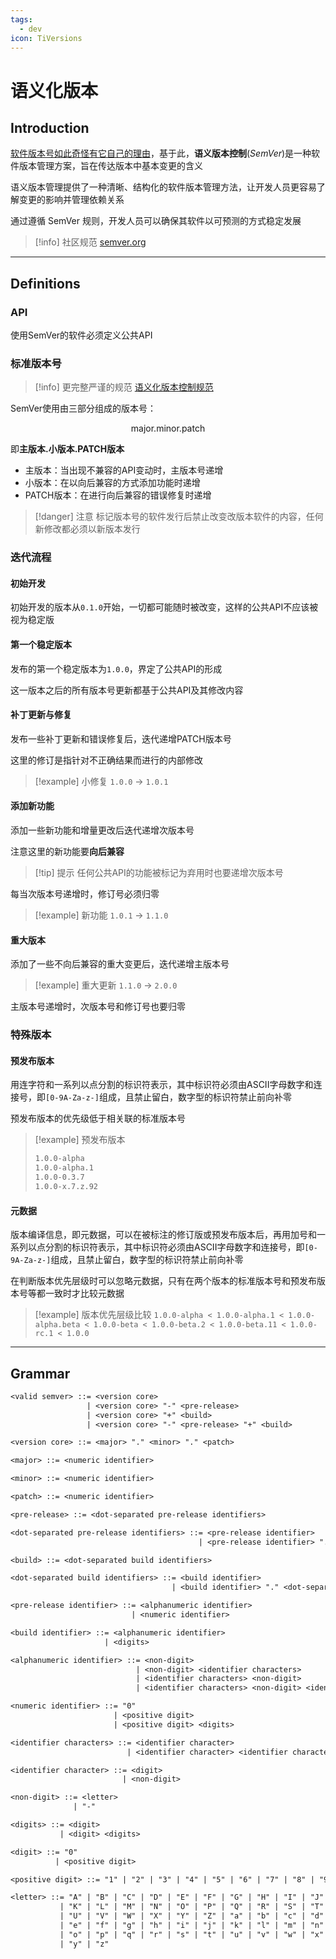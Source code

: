```yaml
---
tags:
  - dev
icon: TiVersions
---
```


# 语义化版本

## Introduction

[软件版本号如此奇怪有它自己的理由](https://semver.org/lang/zh-CN/#%E7%AE%80%E4%BB%8B)，基于此，**语义版本控制**(*SemVer*)是一种软件版本管理方案，旨在传达版本中基本变更的含义

语义版本管理提供了一种清晰、结构化的软件版本管理方法，让开发人员更容易了解变更的影响并管理依赖关系

通过遵循 SemVer 规则，开发人员可以确保其软件以可预测的方式稳定发展

> [!info] 社区规范
> [semver.org](https://semver.org)

---

## Definitions

### API

使用SemVer的软件必须定义公共API

### 标准版本号

> [!info] 更完整严谨的规范
> [语义化版本控制规范](https://semver.org/lang/zh-CN/#%E8%AF%AD%E4%B9%89%E5%8C%96%E7%89%88%E6%9C%AC%E6%8E%A7%E5%88%B6%E8%A7%84%E8%8C%83semver)

SemVer使用由三部分组成的版本号：

$$\text{major.minor.patch}$$

即**主版本.小版本.PATCH版本**

- 主版本：当出现不兼容的API变动时，主版本号递增
- 小版本：在以向后兼容的方式添加功能时递增
- PATCH版本：在进行向后兼容的错误修复时递增

> [!danger] 注意
> 标记版本号的软件发行后禁止改变改版本软件的内容，任何新修改都必须以新版本发行

### 迭代流程

#### 初始开发

初始开发的版本从`0.1.0`开始，一切都可能随时被改变，这样的公共API不应该被视为稳定版

#### 第一个稳定版本

发布的第一个稳定版本为`1.0.0`，界定了公共API的形成

这一版本之后的所有版本号更新都基于公共API及其修改内容

#### 补丁更新与修复

发布一些补丁更新和错误修复后，迭代递增PATCH版本号

这里的修订是指针对不正确结果而进行的内部修改

> [!example] 小修复
> `1.0.0` -> `1.0.1`

#### 添加新功能

添加一些新功能和增量更改后迭代递增次版本号

注意这里的新功能要**向后兼容**

> [!tip] 提示
> 任何公共API的功能被标记为弃用时也要递增次版本号

每当次版本号递增时，修订号必须归零

> [!example] 新功能
> `1.0.1` -> `1.1.0`

#### 重大版本

添加了一些不向后兼容的重大变更后，迭代递增主版本号

> [!example] 重大更新
> `1.1.0` -> `2.0.0`

主版本号递增时，次版本号和修订号也要归零

### 特殊版本

#### 预发布版本

用连字符和一系列以点分割的标识符表示，其中标识符必须由ASCII字母数字和连接号，即`[0-9A-Za-z-]`组成，且禁止留白，数字型的标识符禁止前向补零

预发布版本的优先级低于相关联的标准版本号

> [!example] 预发布版本
> ```txt
> 1.0.0-alpha
> 1.0.0-alpha.1
> 1.0.0-0.3.7
> 1.0.0-x.7.z.92
> ```

#### 元数据

版本编译信息，即元数据，可以在被标注的修订版或预发布版本后，再用加号和一系列以点分割的标识符表示，其中标识符必须由ASCII字母数字和连接号，即`[0-9A-Za-z-]`组成，且禁止留白，数字型的标识符禁止前向补零

在判断版本优先层级时可以忽略元数据，只有在两个版本的标准版本号和预发布版本号等都一致时才比较元数据

> [!example] 版本优先层级比较
> `1.0.0-alpha < 1.0.0-alpha.1 < 1.0.0-alpha.beta < 1.0.0-beta < 1.0.0-beta.2 < 1.0.0-beta.11 < 1.0.0-rc.1 < 1.0.0`

---

## Grammar

```txt title:"巴克斯范式语法"
<valid semver> ::= <version core>
                 | <version core> "-" <pre-release>
                 | <version core> "+" <build>
                 | <version core> "-" <pre-release> "+" <build>

<version core> ::= <major> "." <minor> "." <patch>

<major> ::= <numeric identifier>

<minor> ::= <numeric identifier>

<patch> ::= <numeric identifier>

<pre-release> ::= <dot-separated pre-release identifiers>

<dot-separated pre-release identifiers> ::= <pre-release identifier>
                                          | <pre-release identifier> "." <dot-separated pre-release identifiers>

<build> ::= <dot-separated build identifiers>

<dot-separated build identifiers> ::= <build identifier>
                                    | <build identifier> "." <dot-separated build identifiers>

<pre-release identifier> ::= <alphanumeric identifier>
                           | <numeric identifier>

<build identifier> ::= <alphanumeric identifier>
                     | <digits>

<alphanumeric identifier> ::= <non-digit>
                            | <non-digit> <identifier characters>
                            | <identifier characters> <non-digit>
                            | <identifier characters> <non-digit> <identifier characters>

<numeric identifier> ::= "0"
                       | <positive digit>
                       | <positive digit> <digits>

<identifier characters> ::= <identifier character>
                          | <identifier character> <identifier characters>

<identifier character> ::= <digit>
                         | <non-digit>

<non-digit> ::= <letter>
              | "-"

<digits> ::= <digit>
           | <digit> <digits>

<digit> ::= "0"
          | <positive digit>

<positive digit> ::= "1" | "2" | "3" | "4" | "5" | "6" | "7" | "8" | "9"

<letter> ::= "A" | "B" | "C" | "D" | "E" | "F" | "G" | "H" | "I" | "J"
           | "K" | "L" | "M" | "N" | "O" | "P" | "Q" | "R" | "S" | "T"
           | "U" | "V" | "W" | "X" | "Y" | "Z" | "a" | "b" | "c" | "d"
           | "e" | "f" | "g" | "h" | "i" | "j" | "k" | "l" | "m" | "n"
           | "o" | "p" | "q" | "r" | "s" | "t" | "u" | "v" | "w" | "x"
           | "y" | "z"
```
